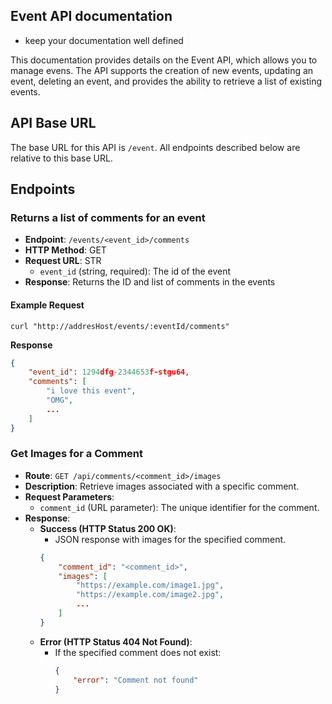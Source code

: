 ## Event API documentation

* keep your documentation well defined

This documentation provides details on the Event API, which allows you to manage evens. The API supports the creation of new events, updating an event, deleting an event, and  provides the ability to retrieve a list of existing events.

## API Base URL

The base URL for this API is `/event`. All endpoints described below are relative to this base URL.

## Endpoints

### Returns a list of comments for an event

- **Endpoint**: `/events/<event_id>/comments`
- **HTTP Method**: GET
- **Request URL**: STR
  - `event_id` (string, required): The id of the event
- **Response**: Returns the ID and list of comments in the events

#### Example Request

    curl "http://addresHost/events/:eventId/comments"

**Response**

```json
{
    "event_id": 1294dfg-2344653f-stgu64,
    "comments": [
        "i love this event",
        "OMG",
        ...
    ]
}
```


###  Get Images for a Comment
- **Route**: `GET /api/comments/<comment_id>/images`
- **Description**: Retrieve images associated with a specific comment.
- **Request Parameters**:
  - `comment_id` (URL parameter): The unique identifier for the comment.
- **Response**:
  - **Success (HTTP Status 200 OK)**:
    - JSON response with images for the specified comment.
    ```json
    {
        "comment_id": "<comment_id>",
        "images": [
            "https://example.com/image1.jpg",
            "https://example.com/image2.jpg",
            ...
        ]
    }
    ```
  - **Error (HTTP Status 404 Not Found)**:
    - If the specified comment does not exist:
      ```json
      {
          "error": "Comment not found"
      }
      ```
